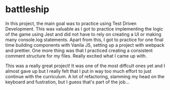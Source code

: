 # battleship

In this project, the main goal was to practice using Test Driven Development. 
This was valuable as I got to practice implementing the logic of the game using Jest and did not have to rely on creating a UI or 
making many console.log statements. Apart from this, I got to practice for one final time building components with Vanila JS, setting up a project 
with webpack and prettier. 
One more thing was that I practiced creating a consistent comment structure for my files. Really excited what I came up with.

This was a really great project! It was one of the most diffcult ones yet and I almost gave up but I really felt that I put in way too much effort to just 
continue with the curriculum. A lot of refactoring, slamming my head on the keyboard and fustration, but I guess that's part of the job...


